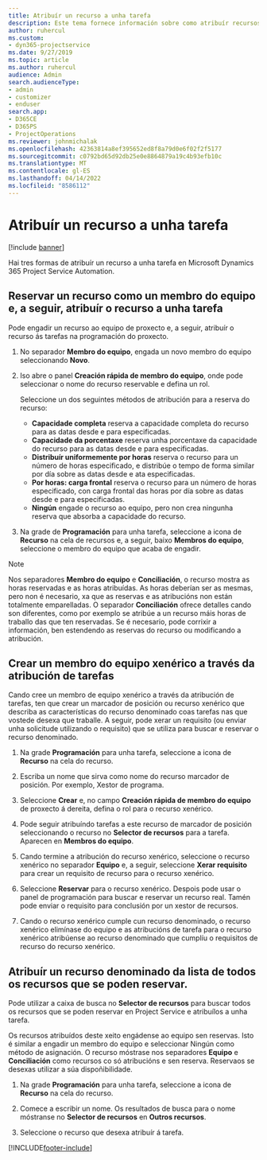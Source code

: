 ```yaml
---
title: Atribuír un recurso a unha tarefa
description: Este tema fornece información sobre como atribuír recursos a tarefas.
author: ruhercul
ms.custom:
- dyn365-projectservice
ms.date: 9/27/2019
ms.topic: article
ms.author: ruhercul
audience: Admin
search.audienceType:
- admin
- customizer
- enduser
search.app:
- D365CE
- D365PS
- ProjectOperations
ms.reviewer: johnmichalak
ms.openlocfilehash: 42363814a8ef395652ed8f8a79d0e6f02f2f5177
ms.sourcegitcommit: c0792bd65d92db25e0e8864879a19c4b93efb10c
ms.translationtype: MT
ms.contentlocale: gl-ES
ms.lasthandoff: 04/14/2022
ms.locfileid: "8586112"
---
```

# <a name="assign-a-resource-to-a-task"></a>Atribuír un recurso a unha tarefa

[!include [banner](../includes/psa-now-project-operations.md)]

Hai tres formas de atribuír un recurso a unha tarefa en Microsoft Dynamics 365 Project Service Automation.

## <a name="book-a-resource-as-a-team-member-and-then-assign-the-resource-to-a-task"></a>Reservar un recurso como un membro do equipo e, a seguir, atribuír o recurso a unha tarefa

Pode engadir un recurso ao equipo de proxecto e, a seguir, atribuír o recurso ás tarefas na programación do proxecto.

1. No separador **Membro do equipo**, engada un novo membro do equipo seleccionando **Novo**. 

2. Iso abre o panel **Creación rápida de membro do equipo**, onde pode seleccionar o nome do recurso reservable e defina un rol. 

    Seleccione un dos seguintes métodos de atribución para a reserva do recurso:

    - **Capacidade completa** reserva a capacidade completa do recurso para as datas desde e para especificadas.
    - **Capacidade da porcentaxe** reserva unha porcentaxe da capacidade do recurso para as datas desde e para especificadas.
    - **Distribuír uniformemente por horas** reserva o recurso para un número de horas especificado, e distribúe o tempo de forma similar por día sobre as datas desde e ata especificadas.
    - **Por horas: carga frontal** reserva o recurso para un número de horas especificado, con carga frontal das horas por día sobre as datas desde e para especificadas.
    - **Ningún** engade o recurso ao equipo, pero non crea ningunha reserva que absorba a capacidade do recurso.

3. Na grade de **Programación** para unha tarefa, seleccione a icona de **Recurso** na cela de recursos e, a seguir, baixo **Membros do equipo**, seleccione o membro do equipo que acaba de engadir. 

> [!NOTE]
> Nos separadores **Membro do equipo** e **Conciliación**, o recurso mostra as horas reservadas e as horas atribuídas. As horas deberían ser as mesmas, pero non é necesario, xa que as reservas e as atribucións non están totalmente emparelladas. O separador **Conciliación** ofrece detalles cando son diferentes, como por exemplo se atribúe a un recurso máis horas de traballo das que ten reservadas. Se é necesario, pode corrixir a información, ben estendendo as reservas do recurso ou modificando a atribución.

## <a name="create-a-generic-team-member-through-task-assignment"></a>Crear un membro do equipo xenérico a través da atribución de tarefas

Cando cree un membro de equipo xenérico a través da atribución de tarefas, ten que crear un marcador de posición ou recurso xenérico que describa as características do recurso denominado coas tarefas nas que vostede desexa que traballe. A seguir, pode xerar un requisito (ou enviar unha solicitude utilizando o requisito) que se utiliza para buscar e reservar o recurso denominado.

1. Na grade **Programación** para unha tarefa, seleccione a icona de **Recurso** na cela do recurso.

2. Escriba un nome que sirva como nome do recurso marcador de posición. Por exemplo, Xestor de programa.

3. Seleccione **Crear** e, no campo **Creación rápida de membro do equipo** de proxecto á dereita, defina o rol para o recurso xenérico.

4. Pode seguir atribuíndo tarefas a este recurso de marcador de posición seleccionando o recurso no **Selector de recursos** para a tarefa. Aparecen en **Membros do equipo**.

5. Cando termine a atribución do recurso xenérico, seleccione o recurso xenérico no separador **Equipo** e, a seguir, seleccione **Xerar requisito** para crear un requisito de recurso para o recurso xenérico.

6. Seleccione **Reservar** para o recurso xenérico. Despois pode usar o panel de programación para buscar e reservar un recurso real. Tamén pode enviar o requisito para conclusión por un xestor de recursos.

7. Cando o recurso xenérico cumple cun recurso denominado, o recurso xenérico elimínase do equipo e as atribucións de tarefa para o recurso xenérico atribúense ao recurso denominado que cumplíu o requisitos de recurso do recurso xenérico.

## <a name="assign-a-named-resource-from-the-list-of-all-bookable-resources"></a>Atribuír un recurso denominado da lista de todos os recursos que se poden reservar.

Pode utilizar a caixa de busca no **Selector de recursos** para buscar todos os recursos que se poden reservar en Project Service e atribuílos a unha tarefa.

Os recursos atribuídos deste xeito engádense ao equipo sen reservas. Isto é similar a engadir un membro do equipo e seleccionar Ningún como método de asignación. O recurso móstrase nos separadores **Equipo** e **Conciliación** como recursos co só atribucións e sen reserva. Reservaos se desexas utilizar a súa dispoñibilidade.

1. Na grade **Programación** para unha tarefa, seleccione a icona de **Recurso** na cela do recurso.

2. Comece a escribir un nome. Os resultados de busca para o nome móstranse no **Selector de recursos** en **Outros recursos**.

3. Seleccione o recurso que desexa atribuír á tarefa.



[!INCLUDE[footer-include](../includes/footer-banner.md)]
